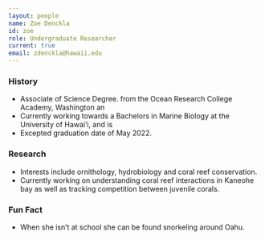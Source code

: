 ```yaml
---
layout: people
name: Zoe Denckla
id: zoe
role: Undergraduate Researcher
current: true
email: zdenckla@hawaii.edu
---
```


### History

- Associate of Science Degree. from the Ocean Research College Academy, Washington an  
- Currently working towards a Bachelors in Marine Biology at the University of Hawai’i, and is
- Excepted graduation date of May 2022.

### Research

- Interests include ornithology, hydrobiology and coral reef conservation.
- Currently working on understanding coral reef interactions in Kaneohe bay as well as tracking competition between juvenile corals.
### Fun Fact

- When she isn’t at school she can be found snorkeling around Oahu.
